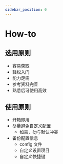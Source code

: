 ```yaml
---
sidebar_position: 0
---
```


# How-to

## 选用原则

* 容易获取
* 轻松入门
* 能力足需
* 参考资料完善
* 熟悉后可使用高效

## 使用原则

* 开箱即用
* 尽量避免自定义配置
  * 如需，勿与默认冲突
* 备份配置信息
  * config 文件
  * 自定义设置项目
  * 自定义快捷键

